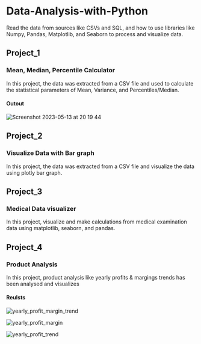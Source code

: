 # Data-Analysis-with-Python

Read the data from sources like CSVs and SQL, and how to use libraries like Numpy, Pandas, Matplotlib, and Seaborn to process and visualize data.

## Project_1

### Mean, Median, Percentile Calculator

In this project, the data was extracted from a CSV file and used to calculate the statistical parameters of Mean, Variance, and Percentiles/Median.

#### Outout


![Screenshot 2023-05-13 at 20 19 44](https://github.com/Kinzali/Data-Analysis-with-Python/assets/121554533/5e3d03d1-a0a3-4cf6-868e-4fd50c0b8b44)

## Project_2

### Visualize Data with Bar graph

In this project, the data was extracted from a CSV file and visualize the data using plotly bar graph.

## Project_3

### Medical Data visualizer

In this project, visualize and make calculations from medical examination data using matplotlib, seaborn, and pandas.

## Project_4

### Product Analysis

In this project, product analysis like yearly profits & margings trends has been analysed and visualizes

#### Reulsts
![yearly_profit_margin_trend](https://github.com/Kinzali/Data-Analysis-with-Python/assets/121554533/499850f2-312f-4bb4-b12d-b183e21d42f1)

![yearly_profit_margin](https://github.com/Kinzali/Data-Analysis-with-Python/assets/121554533/2521acd1-5430-4d21-9005-03eb611eba22)

![yearly_profit_trend](https://github.com/Kinzali/Data-Analysis-with-Python/assets/121554533/9432a982-08d9-477e-829f-2e3f1aceeac9)

